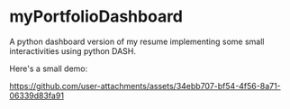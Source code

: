 # myPortfolioDashboard

A  python dashboard version of my resume implementing some small interactivities using python DASH.

Here's a small demo:

https://github.com/user-attachments/assets/34ebb707-bf54-4f56-8a71-06339d83fa91

